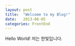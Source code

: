 ```yaml
---
layout: post
title:  "Welcome to my Blog!"
date:   2013-06-05
categories: FrontEnd
---
```


Hello World! 저는 한빛입니다.